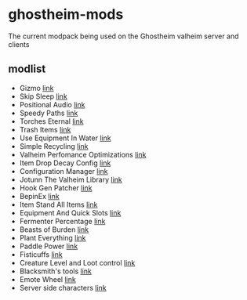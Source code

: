 # ghostheim-mods

The current modpack being used on the Ghostheim valheim server and clients

## modlist

* Gizmo [link](https://www.nexusmods.com/valheim/mods/1117)
* Skip Sleep [link](https://valheim.thunderstore.io/package/R1NS3/SkipSleep/)
* Positional Audio [link](https://valheim.thunderstore.io/package/jrobsonchase/PositionalAudio/)
* Speedy Paths [link](https://www.nexusmods.com/valheim/mods/452)
* Torches Eternal [link](https://valheim.thunderstore.io/package/Xenofell/TorchesEternal/)
* Trash Items [link](https://www.nexusmods.com/valheim/mods/441)
* Use Equipment In Water [link](https://www.nexusmods.com/valheim/mods/121)
* Simple Recycling [link](https://www.nexusmods.com/valheim/mods/205)
* Valheim Perfomance Optimizations [link](https://www.nexusmods.com/valheim/mods/1360)
* Item Drop Decay Config [link](https://valheim.thunderstore.io/package/paddywan/ItemDropDecayConfig/)
* Configuration Manager [link](https://www.nexusmods.com/valheim/mods/740)
* Jotunn The Valheim Library [link](https://www.nexusmods.com/valheim/mods/1138)
* Hook Gen Patcher [link](https://www.nexusmods.com/valheim/mods/505)
* BepinEx [link](https://valheim.thunderstore.io/package/denikson/BepInExPack_Valheim/)
* Item Stand All Items [link](https://www.nexusmods.com/valheim/mods/1244)
* Equipment And Quick Slots [link](https://www.nexusmods.com/valheim/mods/92)
* Fermenter Percentage [link](https://valheim.thunderstore.io/package/LTmadness/FermenterPercentage/)
* Beasts of Burden [link](https://www.nexusmods.com/valheim/mods/545)
* Plant Everything [link](https://valheim.thunderstore.io/package/Advize/PlantEverything/)
* Paddle Power [link](https://www.nexusmods.com/valheim/mods/305)
* Fisticuffs [link](https://valheim.thunderstore.io/package/OdinPlus/Fisticuffs/)
* Creature Level and Loot control [link](https://www.nexusmods.com/valheim/mods/495)
* Blacksmith's tools [link](https://www.nexusmods.com/valheim/mods/566?tab=description)
* Emote Wheel [link](https://www.nexusmods.com/valheim/mods/419?tab=description)
* Server side characters [link](https://valheim.thunderstore.io/package/Smoothbrain/ServerCharacters/)
